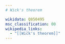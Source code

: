 ```yaml
---
# Wick's theorem

wikidata: Q850495
msc_classification: 00
wikipedia_links:
  - "[[Wick's theorem]]"
---
```

